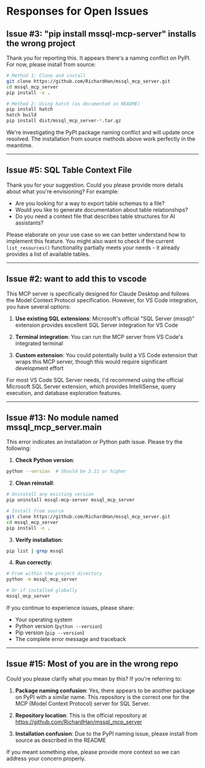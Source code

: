 # Responses for Open Issues

## Issue #3: "pip install mssql-mcp-server" installs the wrong project

Thank you for reporting this. It appears there's a naming conflict on PyPI. For now, please install from source:

```bash
# Method 1: Clone and install
git clone https://github.com/RichardHan/mssql_mcp_server.git
cd mssql_mcp_server
pip install -e .

# Method 2: Using hatch (as documented in README)
pip install hatch
hatch build
pip install dist/mssql_mcp_server-*.tar.gz
```

We're investigating the PyPI package naming conflict and will update once resolved. The installation from source methods above work perfectly in the meantime.

---

## Issue #5: SQL Table Context File

Thank you for your suggestion. Could you please provide more details about what you're envisioning? For example:

- Are you looking for a way to export table schemas to a file?
- Would you like to generate documentation about table relationships?
- Do you need a context file that describes table structures for AI assistants?

Please elaborate on your use case so we can better understand how to implement this feature. You might also want to check if the current `list_resources()` functionality partially meets your needs - it already provides a list of available tables.

---

## Issue #2: want to add this to vscode

This MCP server is specifically designed for Claude Desktop and follows the Model Context Protocol specification. However, for VS Code integration, you have several options:

1. **Use existing SQL extensions**: Microsoft's official "SQL Server (mssql)" extension provides excellent SQL Server integration for VS Code

2. **Terminal integration**: You can run the MCP server from VS Code's integrated terminal

3. **Custom extension**: You could potentially build a VS Code extension that wraps this MCP server, though this would require significant development effort

For most VS Code SQL Server needs, I'd recommend using the official Microsoft SQL Server extension, which provides IntelliSense, query execution, and database exploration features.

---

## Issue #13: No module named mssql_mcp_server.__main__

This error indicates an installation or Python path issue. Please try the following:

1. **Check Python version**:
```bash
python --version  # Should be 3.11 or higher
```

2. **Clean reinstall**:
```bash
# Uninstall any existing version
pip uninstall mssql-mcp-server mssql_mcp_server

# Install from source
git clone https://github.com/RichardHan/mssql_mcp_server.git
cd mssql_mcp_server
pip install -e .
```

3. **Verify installation**:
```bash
pip list | grep mssql
```

4. **Run correctly**:
```bash
# From within the project directory
python -m mssql_mcp_server

# Or if installed globally
mssql_mcp_server
```

If you continue to experience issues, please share:
- Your operating system
- Python version (`python --version`)
- Pip version (`pip --version`)
- The complete error message and traceback

---

## Issue #15: Most of you are in the wrong repo

Could you please clarify what you mean by this? If you're referring to:

1. **Package naming confusion**: Yes, there appears to be another package on PyPI with a similar name. This repository is the correct one for the MCP (Model Context Protocol) server for SQL Server.

2. **Repository location**: This is the official repository at https://github.com/RichardHan/mssql_mcp_server

3. **Installation confusion**: Due to the PyPI naming issue, please install from source as described in the README

If you meant something else, please provide more context so we can address your concern properly.